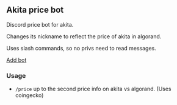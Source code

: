 ## Akita price bot

Discord price bot for akita.

Changes its nickname to reflect the price of akita in algorand.

Uses slash commands, so no privs need to read messages.

[Add bot](https://discord.com/api/oauth2/authorize?client_id=955905729569632289&permissions=2214592512&scope=bot%20applications.commands)

### Usage

 * `/price` up to the second price info on akita vs algorand. (Uses coingecko)
